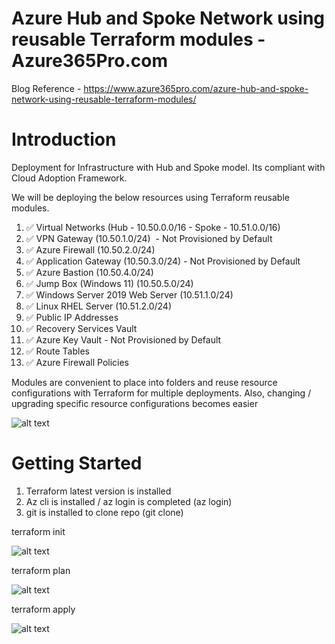 # Azure Hub and Spoke Network using reusable Terraform modules - Azure365Pro.com 
Blog Reference - https://www.azure365pro.com/azure-hub-and-spoke-network-using-reusable-terraform-modules/

# Introduction 
Deployment for  Infrastructure with Hub and Spoke model. Its compliant with Cloud Adoption Framework.

We will be deploying the below resources using Terraform reusable modules.

1.  ✅ Virtual Networks (Hub - 10.50.0.0/16 - Spoke - 10.51.0.0/16)
2.  ✅ VPN Gateway (10.50.1.0/24)  - Not Provisioned by Default
3.  ✅ Azure Firewall (10.50.2.0/24)
4.  ✅ Application Gateway (10.50.3.0/24) - Not Provisioned by Default
5.  ✅ Azure Bastion (10.50.4.0/24)
6.  ✅ Jump Box (Windows 11) (10.50.5.0/24)
7.  ✅ Windows Server 2019 Web Server (10.51.1.0/24)
8.  ✅ Linux RHEL Server (10.51.2.0/24)
9.  ✅ Public IP Addresses
10. ✅ Recovery Services Vault
11. ✅ Azure Key Vault - Not Provisioned by Default
12. ✅ Route Tables
13. ✅ Azure Firewall Policies

Modules are convenient to place into folders and reuse resource configurations with Terraform for multiple deployments.
Also, changing / upgrading specific resource configurations becomes easier

![alt text](https://www.azure365pro.com/wp-content/uploads/2023/02/Azure-Hub-and-Spoke-v1-scaled.jpg)

# Getting Started

1. Terraform latest version is installed
2. Az cli is installed / az login is completed (az login)
3. git is installed to clone repo (git clone)

terraform init

![alt text](https://www.azure365pro.com/wp-content/uploads/2023/02/image-10.png)

terraform plan 

![alt text](https://www.azure365pro.com/wp-content/uploads/2023/02/image-12.png)

terraform apply

![alt text](https://www.azure365pro.com/wp-content/uploads/2023/02/image-13.png)

